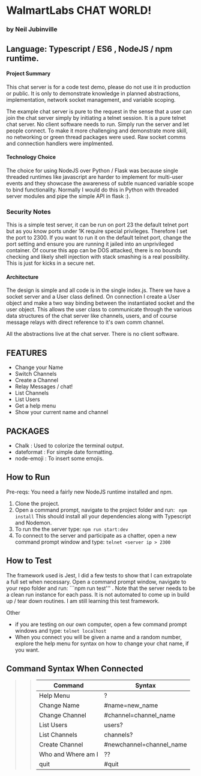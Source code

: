 # WalmartLabs  CHAT WORLD!  
### by Neil Jubinville
## Language:  Typescript / ES6 , NodeJS / npm runtime.  

#### Project Summary

This chat server is for a code test demo, please do not use it in production or public.  It is only to demonstrate knowledge in planned abstractions, implementation, network socket management, and variable scoping.   

The example chat server is pure to the request in the sense that a user can join the chat server simply by initiating a telnet session. It is a pure telnet chat server.  No client software needs to run.  Simply run the server and let people connect.  To make it more challenging and demonstrate more skill, no networking or green thread packages were used.  Raw socket comms and connection handlers were implmented.   

#### Technology Choice

The choice for using NodeJS over Python / Flask was because single threaded runtimes like javascript are harder to implement for multi-user events and they showcase the awareness of subtle nuanced variable scope to bind functionality.  Normally I would do this in Python with threaded server modules and pipe the simple API in flask :).

### Security Notes
This is a simple test server, it can be run on port 23 the default telnet port but as you know ports under 1K require special privileges.  Therefore I set the port to 2300.  If you want to run it on the default telnet port, change the port setting and ensure you are running it jailed into an unprivileged container.   Of course this app can be DOS attacked, there is no bounds checking and likely shell injection with stack smashing is a real possibility.   This is just for kicks in a secure net. 

#### Architecture

The design is simple and all code is in the single index.js.  There we have a socket server and a User class defined.  On connection I create a User object and make a two way binding between the instantiated socket and the user object.  This allows the user class to communicate through the various data structures of the chat server like channels, users, and of course message relays with direct reference to it's own comm channel.  

All the abstractions live at the chat server.   There is no client software.


## FEATURES
- Change your Name
- Switch Channels
- Create a Channel
- Relay Messages / chat!
- List Channels
- List Users
- Get a help menu
- Show your current name and channel

## PACKAGES
- Chalk : Used to colorize the terminal output.
- dateformat : For simple date formatting.
- node-emoji : To insert some emojis.

## How to Run
Pre-reqs:  You need a fairly new NodeJS runtime installed and npm.

1) Clone the project.
2) Open a command prompt, navigate to the project folder and run: ``` npm install```
   This should install all your dependencies along with Typescript and Nodemon.
3) To run the the server type:  ``` npm run start:dev ```
4) To connect to the server and participate as a chatter, open a new command prompt window and type:
   ```telnet <server ip > 2300 ``` 

## How to Test
The framework used is Jest,  I did a few tests to show that I can extrapolate a full set when necessary.
Open a command prompt window, navigate to your repo folder and run:  ```npm run test''' . Note that the server needs to be a clean run instance for each pass. It is not automated to come up in build up / tear down routines.  I am still learning this test framework.

Other
* if you are testing on our own computer,  open a few command prompt windows and type:  ```telnet localhost ```
* When you connect you will be given a name and a random number, explore the help menu for syntax on how to change your chat name, if you want.


## Command Syntax When Connected

>>| Command | Syntax |
>>|---------|--------|
>>| Help Menu | ? |
>>| Change Name |   #name=new_name |
>>| Change Channel  |  #channel=channel_name |
>>| List Users   |    users? |
>>| List Channels  |   channels? |
>>| Create Channel |   #newchannel=channel_name |
>>| Who and Where am I | ??  |
>>| quit | #quit |




